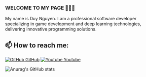 ### WELCOME TO MY PAGE 👋👋👋
My name is Duy Nguyen. I am a professional software developer specializing in game development and deep learning technologies, delivering innovative programming solutions.</br>
## 📫 How to reach me: 

[![GitHub](https://i.stack.imgur.com/tskMh.png) GitHub](https://github.com/duykhongphai) [![Youtube](https://i.imgur.com/Pydo0op.png) Youtube](https://www.youtube.com/@DuyKhongPhai)

![Anurag's GitHub stats](https://github-readme-stats.vercel.app/api?username=duykhongphai&show_icons=true&theme=tokyonight)
